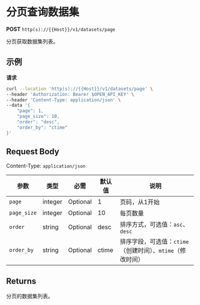 # 分页查询数据集

**POST** `http(s)://{{Host}}/v1/datasets/page`

分页获取数据集列表。

## 示例

**请求**
```bash
curl --location 'http(s)://{{Host}}/v1/datasets/page' \
--header 'Authorization: Bearer $OPEN_API_KEY' \
--header 'Content-Type: application/json' \
--data '{
    "page": 1,
    "page_size": 10,
    "order": "desc",
    "order_by": "ctime"
}'
```

## Request Body
Content-Type: `application/json`

| 参数 | 类型 | 必需 | 默认值 | 说明 |
|-----|------|------|--------|------|
| `page` | integer | Optional | 1 | 页码，从1开始 |
| `page_size` | integer | Optional | 10 | 每页数量 |
| `order` | string | Optional | desc | 排序方式，可选值：`asc`、`desc` |
| `order_by` | string | Optional | ctime | 排序字段，可选值：`ctime`（创建时间）、`mtime`（修改时间） |

## Returns
分页的数据集列表。
